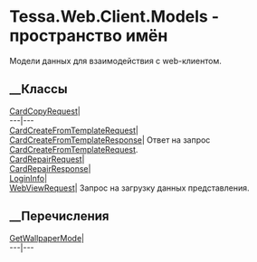 # Tessa.Web.Client.Models - пространство имён
Модели данных для взаимодействия с web-клиентом.
##  __Классы
[CardCopyRequest](T_Tessa_Web_Client_Models_CardCopyRequest.htm)|  
---|---  
[CardCreateFromTemplateRequest](T_Tessa_Web_Client_Models_CardCreateFromTemplateRequest.htm)|  
[CardCreateFromTemplateResponse](T_Tessa_Web_Client_Models_CardCreateFromTemplateResponse.htm)|
Ответ на запрос
[CardCreateFromTemplateRequest](T_Tessa_Web_Client_Models_CardCreateFromTemplateRequest.htm).  
[CardRepairRequest](T_Tessa_Web_Client_Models_CardRepairRequest.htm)|  
[CardRepairResponse](T_Tessa_Web_Client_Models_CardRepairResponse.htm)|  
[LoginInfo](T_Tessa_Web_Client_Models_LoginInfo.htm)|  
[WebViewRequest](T_Tessa_Web_Client_Models_WebViewRequest.htm)|  Запрос на
загрузку данных представления.  
## __Перечисления
[GetWallpaperMode](T_Tessa_Web_Client_Models_GetWallpaperMode.htm)|  
---|---
